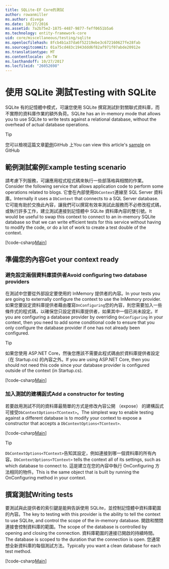 ```yaml
---
title: SQLite-EF Core的測試
author: rowanmiller
ms.author: divega
ms.date: 10/27/2016
ms.assetid: 7a2b75e2-1875-4487-9877-feff0651b5a6
ms.technology: entity-framework-core
uid: core/miscellaneous/testing/sqlite
ms.openlocfilehash: 8fcb4b1a37da6f52219ebe3c672160627fe28fab
ms.sourcegitcommit: 01a75cd483c1943ddd6f82af971f07abde20912e
ms.translationtype: MT
ms.contentlocale: zh-TW
ms.lasthandoff: 10/27/2017
ms.locfileid: "26052698"
---
```

# <a name="testing-with-sqlite"></a><span data-ttu-id="88646-102">使用 SQLite 測試</span><span class="sxs-lookup"><span data-stu-id="88646-102">Testing with SQLite</span></span>

<span data-ttu-id="88646-103">SQLite 有的記憶體中模式，可讓您使用 SQLite 撰寫測試針對關聯式資料庫，而不實際的資料庫作業的額外負荷。</span><span class="sxs-lookup"><span data-stu-id="88646-103">SQLite has an in-memory mode that allows you to use SQLite to write tests against a relational database, without the overhead of actual database operations.</span></span>

> [!TIP]  
> <span data-ttu-id="88646-104">您可以檢視這篇文章[範例](https://github.com/aspnet/EntityFramework.Docs/tree/master/samples/core/Miscellaneous/Testing)GitHub 上</span><span class="sxs-lookup"><span data-stu-id="88646-104">You can view this article's [sample](https://github.com/aspnet/EntityFramework.Docs/tree/master/samples/core/Miscellaneous/Testing) on GitHub</span></span>

## <a name="example-testing-scenario"></a><span data-ttu-id="88646-105">範例測試案例</span><span class="sxs-lookup"><span data-stu-id="88646-105">Example testing scenario</span></span>

<span data-ttu-id="88646-106">請考慮下列服務，可讓應用程式程式碼來執行一些部落格與相關的作業。</span><span class="sxs-lookup"><span data-stu-id="88646-106">Consider the following service that allows application code to perform some operations related to blogs.</span></span> <span data-ttu-id="88646-107">它會在內部使用`DbContext`連線至 SQL Server 資料庫。</span><span class="sxs-lookup"><span data-stu-id="88646-107">Internally it uses a `DbContext` that connects to a SQL Server database.</span></span> <span data-ttu-id="88646-108">它可能有助於交換此內容，讓我們可以撰寫有效率測試此服務而不必修改程式碼，或執行許多工作，建立測試連接到記憶體中 SQLite 資料庫內容的雙引號。</span><span class="sxs-lookup"><span data-stu-id="88646-108">It would be useful to swap this context to connect to an in-memory SQLite database so that we can write efficient tests for this service without having to modify the code, or do a lot of work to create a test double of the context.</span></span>

[!code-csharp[Main](../../../../samples/core/Miscellaneous/Testing/BusinessLogic/BlogService.cs)]

## <a name="get-your-context-ready"></a><span data-ttu-id="88646-109">準備您的內容</span><span class="sxs-lookup"><span data-stu-id="88646-109">Get your context ready</span></span>

### <a name="avoid-configuring-two-database-providers"></a><span data-ttu-id="88646-110">避免設定兩個資料庫提供者</span><span class="sxs-lookup"><span data-stu-id="88646-110">Avoid configuring two database providers</span></span>

<span data-ttu-id="88646-111">在測試中您要從外部設定要使用的 InMemory 提供者的內容。</span><span class="sxs-lookup"><span data-stu-id="88646-111">In your tests you are going to externally configure the context to use the InMemory provider.</span></span> <span data-ttu-id="88646-112">如果您要設定資料庫提供者藉由覆寫`OnConfiguring`您的內容，則您需要加入一些條件式的程式碼，以確保您只設定資料庫提供者，如果其中一個已尚未設定。</span><span class="sxs-lookup"><span data-stu-id="88646-112">If you are configuring a database provider by overriding `OnConfiguring` in your context, then you need to add some conditional code to ensure that you only configure the database provider if one has not already been configured.</span></span>

> [!TIP]  
> <span data-ttu-id="88646-113">如果您使用 ASP.NET Core，然後您應該不需要此程式碼由於資料庫提供者設定 （在 Startup.cs) 的內容之外。</span><span class="sxs-lookup"><span data-stu-id="88646-113">If you are using ASP.NET Core, then you should not need this code since your database provider is configured outside of the context (in Startup.cs).</span></span>

[!code-csharp[Main](../../../../samples/core/Miscellaneous/Testing/BusinessLogic/BloggingContext.cs#OnConfiguring)]

### <a name="add-a-constructor-for-testing"></a><span data-ttu-id="88646-114">加入測試的建構函式</span><span class="sxs-lookup"><span data-stu-id="88646-114">Add a constructor for testing</span></span>

<span data-ttu-id="88646-115">若要啟用測試不同的資料庫最簡單的方式是修改內容公開 （expose） 的建構函式可接受`DbContextOptions<TContext>`。</span><span class="sxs-lookup"><span data-stu-id="88646-115">The simplest way to enable testing against a different database is to modify your context to expose a constructor that accepts a `DbContextOptions<TContext>`.</span></span>

[!code-csharp[Main](../../../../samples/core/Miscellaneous/Testing/BusinessLogic/BloggingContext.cs#Constructors)]

> [!TIP]  
> <span data-ttu-id="88646-116">`DbContextOptions<TContext>`告知其設定，例如連接到哪一個資料庫的所有內容。</span><span class="sxs-lookup"><span data-stu-id="88646-116">`DbContextOptions<TContext>` tells the context all of its settings, such as which database to connect to.</span></span> <span data-ttu-id="88646-117">這是建立在您的內容中執行 OnConfiguring 方法相同的物件。</span><span class="sxs-lookup"><span data-stu-id="88646-117">This is the same object that is built by running the OnConfiguring method in your context.</span></span>

## <a name="writing-tests"></a><span data-ttu-id="88646-118">撰寫測試</span><span class="sxs-lookup"><span data-stu-id="88646-118">Writing tests</span></span>

<span data-ttu-id="88646-119">要測試與此提供者的索引鍵是能夠告訴使用 SQLite，並控制記憶體中資料庫範圍的內容。</span><span class="sxs-lookup"><span data-stu-id="88646-119">The key to testing with this provider is the ability to tell the context to use SQLite, and control the scope of the in-memory database.</span></span> <span data-ttu-id="88646-120">開啟和關閉連接會控制資料庫的範圍。</span><span class="sxs-lookup"><span data-stu-id="88646-120">The scope of the database is controlled by opening and closing the connection.</span></span> <span data-ttu-id="88646-121">資料庫範圍的連接已開啟的持續時間。</span><span class="sxs-lookup"><span data-stu-id="88646-121">The database is scoped to the duration that the connection is open.</span></span> <span data-ttu-id="88646-122">您通常想全新資料庫的每個測試方法。</span><span class="sxs-lookup"><span data-stu-id="88646-122">Typically you want a clean database for each test method.</span></span>

[!code-csharp[Main](../../../../samples/core/Miscellaneous/Testing/TestProject/SQLite/BlogServiceTests.cs)]
